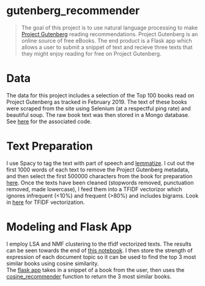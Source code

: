 gutenberg_recommender
==============================

> The goal of this project is to use natural language processing to make [Project Gutenberg](https://www.gutenberg.org/) reading recommendations.  Project Gutenberg is an online source of free eBooks. The end product is a Flask app which allows a user to submit a snippet of text and recieve three texts that they might enjoy reading for free on Project Gutenberg. 

Data
==============================
The data for this project includes a selection of the Top 100 books read on Project Gutenberg as tracked in February 2019.  The text of these books were scraped from the site using Selenium (at a respectful ping rate) and beautiful soup. The raw book text was then stored in a Mongo database. See [here](notebooks/Gut_scrape.ipynb) for the associated code.

Text Preparation
==============================

I use Spacy to tag the text with part of speech and [lemmatize](./src/features/spacy_lemmer.py). I cut out the first 1000 words of each text to remove the Project Gutenberg metadata, and then select the first 500000 characters from the book for preparation [here](src/features/clean_book.py). Once the texts have been cleaned (stopwords removed, punctuation removed, made lowercase), I feed them into a TFIDF vectorizor which ignores infrequent (<10%) and frequent (>80%) and includes bigrams. Look in [here](notebooks/gutenberg_proj4_notebook.ipynb) for TFIDF vectorization.

Modeling and Flask App
==============================
I employ LSA and NMF clustering to the tfidf vectorized texts.  The results can be seen towards the end of [this notebook](notebooks/gutenberg_proj4_notebook.ipynb). I then store the strength of expression of each document topic so it can be used to find the top 3 most similar books using cosine similarity. <br>
The [flask app](src/visualization/flask_app/main.py) takes in a snippet of a book from the user, then uses the [cosine_recommender](src/visualization/flask_app/main.py) function to return the 3 most similar books.
